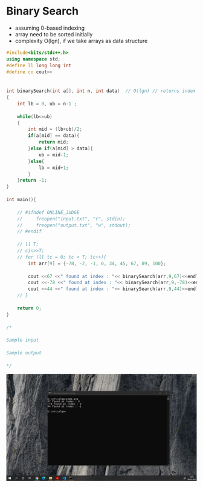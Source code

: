 # Binary Search

+ assuming 0-based indexing 
+ array need to be sorted initially
+ complexity O(lgn), if we take arrays as data structure 


```C++
#include<bits/stdc++.h>
using namespace std;
#define ll long long int
#define co cout<<


int binarySearch(int a[], int n, int data)  // O(lgn) // returns index of an ele if found in array , else returns -1
{
    int lb = 0, ub = n-1 ;

    while(lb<=ub)
    {
        int mid = (lb+ub)/2;
        if(a[mid] == data){
            return mid;
        }else if(a[mid] > data){
            ub = mid-1;
        }else{
            lb = mid+1;
        }
    }return -1;
}

int main(){

    // #ifndef ONLINE_JUDGE
    //     freopen("input.txt", "r", stdin);
    //     freopen("output.txt", "w", stdout);
    // #endif

    // ll T;
    // cin>>T;
    // for (ll tc = 0; tc < T; tc++){
        int arr[9] = {-78, -2, -1, 0, 34, 45, 67, 89, 100};

        cout <<67 <<" found at index : "<< binarySearch(arr,9,67)<<endl;
        cout <<-78 <<" found at index : "<< binarySearch(arr,9,-78)<<endl;
        cout <<44 <<" found at index : "<< binarySearch(arr,9,44)<<endl;
    // }

    return 0;
}

/*

Sample input 

Sample output 

*/
```

<img alt="console" src="binarySearch.jpg">